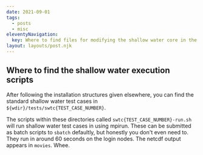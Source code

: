 ```yaml
---
date: 2021-09-01
tags:
  - posts
  - misc
eleventyNavigation:
  key: Where to find files for modifying the shallow water core in the HOMME dynamical core.
layout: layouts/post.njk
---
```



## Where to find the shallow water execution scripts
After following the installation structures given elsewhere, you can find the 
standard shallow water test cases in `${wdir}/tests/swtc{TEST_CASE_NUMBER}`.

The scripts within these directories called `swtc{TEST_CASE_NUMBER}-run.sh` 
will run shallow water test cases in using mpirun. These can be submitted
as batch scripts to `sbatch` defaultly, but honestly you don't even need to.
They run in around 60 seconds on the login nodes. 
The netcdf output appears in `movies`. Whee. 

